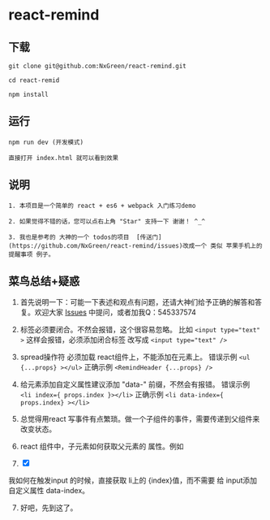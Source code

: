 # react-remind

## 下载 

    git clone git@github.com:NxGreen/react-remind.git
    
    cd react-remid

    npm install

## 运行

    npm run dev (开发模式)

    直接打开 index.html 就可以看到效果

## 说明
    

    1. 本项目是一个简单的 react + es6 + webpack 入门练习demo
    
    2. 如果觉得不错的话，您可以点右上角 "Star" 支持一下 谢谢！ ^_^
    
    3. 我也是参考的 大神的一个 todos的项目  [传送门](https://github.com/NxGreen/react-remind/issues)改成一个 类似 苹果手机上的提醒事项 例子。
    


    


## 菜鸟总结+疑惑

1. 首先说明一下：可能一下表述和观点有问题，还请大神们给予正确的解答和答复。欢迎大家      [Issues](https://github.com/NxGreen/react-remind/issues)    中提问，或者加我Q：545337574

2. 标签必须要闭合。不然会报错，这个很容易忽略。
    比如
    `<input type="text" >`
    这样会报错，必须添加闭合标签 改写成 
    `<input type="text" />`

3. spread操作符 必须加载 react组件上，不能添加在元素上。
错误示例
`<ul  {...props} ></ul>`
正确示例
`<RemindHeader {...props} />`

4. 给元素添加自定义属性建议添加 "data-" 前缀，不然会有报错。
    错误示例  
    `<li index={ props.index }></li>`
    正确示例 
    `<li data-index={ props.index} ></li>`

5. 总觉得用react 写事件有点繁琐。做一个子组件的事件，需要传递到父组件来改变状态。


6. react 组件中，子元素如何获取父元素的 属性。例如

    <li key={index} className={isShowAll} style={doneStyle} >
        <input className="inp " type="checkbox" checked={item.isDone}     onChange={this.handleChange.bind(this)} data-index={index} />
    </li>



我如何在触发input 的时候，直接获取 li上的 {index}值，而不需要 给 input添加自定义属性 data-index。

7. 好吧，先到这了。


